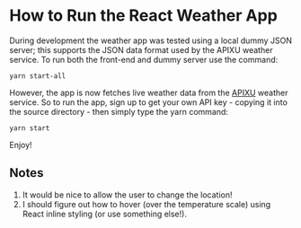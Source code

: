 # How to Run the React Weather App

During development the weather app was tested using a local dummy JSON server; this supports the JSON data format used by the APIXU weather service. To run both the front-end and dummy server use the command:

```
yarn start-all
```

However, the app is now fetches live weather data from the [APIXU](http://www.apixu.com) weather service. So to run the app, sign up to get your own API key - copying it into the source directory - then simply type the yarn command:

```
yarn start
```

Enjoy!

## Notes

1. It would be nice to allow the user to change the location!
2. I should figure out how to hover (over the temperature scale) using React inline styling (or use something else!).
